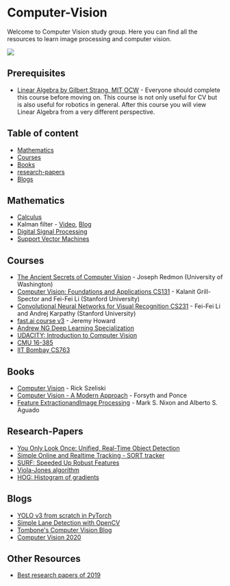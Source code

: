 # Computer-Vision
Welcome to Computer Vision study group. Here you can find all the resources to learn image processing and computer vision. 

![](https://miro.medium.com/max/629/0*f_fh55r2DME5l6T6.jpg)

## Prerequisites
 * [Linear Algebra by Gilbert Strang, MIT OCW](https://www.youtube.com/playlist?list=PLE7DDD91010BC51F8) - Everyone should complete this course before moving on. This course is not only useful for CV but is also useful for robotics in general. After this course you will view Linear Algebra from a very different perspective.

## Table of content
  - [Mathematics](#mathematics)
  - [Courses](#courses)
  - [Books](#books)
  - [research-papers](#research-papers)
  - [Blogs](#blogs)

## Mathematics
 * [Calculus](https://www.youtube.com/playlist?list=PLZHQObOWTQDMsr9K-rj53DwVRMYO3t5Yr)
 * Kalman filter - [Video](https://www.youtube.com/watch?v=d0D3VwBh5UQ), [Blog](https://www.bzarg.com/p/how-a-kalman-filter-works-in-pictures/)
 * [Digital Signal Processing](https://www.youtube.com/watch?v=hVOA8VtKLgk&list=PLuh62Q4Sv7BUSzx5Jr8Wrxxn-U10qG1et&index=1)
 * [Support Vector Machines](https://www.youtube.com/watch?v=_PwhiWxHK8o)


## Courses
 * [The Ancient Secrets of Computer Vision](https://pjreddie.com/courses/computer-vision/) - Joseph Redmon (University of Washington)
  * [Computer Vision: Foundations and Applications CS131](http://vision.stanford.edu/teaching/cs131_fall1415/index.html) - Kalanit Grill-Spector and Fei-Fei Li (Stanford University)
 * [Convolutional Neural Networks for Visual Recognition CS231](http://vision.stanford.edu/teaching/cs231n/) - Fei-Fei Li and Andrej Karpathy (Stanford University)
 * [fast.ai course v3](https://course.fast.ai/) - Jeremy Howard
 * [Andrew NG Deep Learning Specialization](https://www.coursera.org/specializations/deep-learning)
 * [UDACITY: Introduction to Computer Vision](https://www.udacity.com/course/introduction-to-computer-vision--ud810)
 * [CMU 16-385](http://www.cs.cmu.edu/~16385/)
 * [IIT Bombay CS763](https://www.cse.iitb.ac.in/~ajitvr/CS763_Spring2017/)
 
## Books
 * [Computer Vision](http://szeliski.org/Book/) - Rick Szeliski
 * [Computer Vision - A Modern Approach](https://github.com/yihui-he/computer-vision-tutorial/blob/master/Computer%20Vision%20A%20Modern%20Approach%202nd%20Edition.pdf) - Forsyth and Ponce
 * [Feature ExtractionandImage Processing](https://theswissbay.ch/pdf/Gentoomen%20Library/Artificial%20Intelligence/Computer%20Vision/Feature%20Extraction%20in%20Computer%20Vision%20and%20Image%20Processing%20-%20Mark%20S.%20Nixon.pdf) - Mark S. Nixon and Alberto S. Aguado
  
## Research-Papers
 * [You Only Look Once: Unified, Real-Time Object Detection](https://arxiv.org/abs/1506.02640)
 * [Simple Online and Realtime Tracking - SORT tracker](https://arxiv.org/abs/1602.00763)
 * [SURF: Speeded Up Robust Features](http://people.ee.ethz.ch/~surf/eccv06.pdf)
 * [Viola-Jones algorithm](https://www.cs.cmu.edu/~efros/courses/LBMV07/Papers/viola-cvpr-01.pdf)
 * [HOG: Histogram of gradients](www.acemedia.org/aceMedia/files/document/wp7/2005/cvpr05-inria.pdf)

## Blogs
 * [YOLO v3 from scratch in PyTorch](https://blog.paperspace.com/how-to-implement-a-yolo-object-detector-in-pytorch/)
 * [Simple Lane Detection with OpenCV](https://medium.com/@mrhwick/simple-lane-detection-with-opencv-bfeb6ae54ec0)
 * [Tombone's Computer Vision Blog](https://www.computervisionblog.com/)
 * [Computer Vision 2020](https://towardsdatascience.com/guide-to-learn-computer-vision-in-2020-36f19d92c934)


## Other Resources
 * [Best research papers of 2019](https://www.topbots.com/top-ai-vision-research-papers-2019/)
